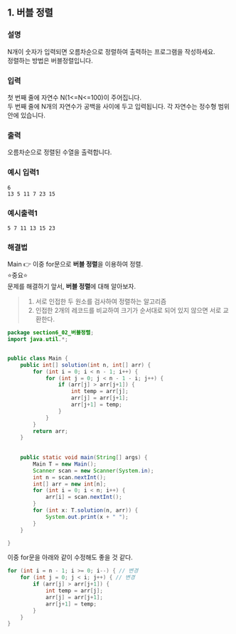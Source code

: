 ## 1. 버블 정렬  
  
### 설명  
N개이 숫자가 입력되면 오름차순으로 정렬하여 출력하는 프로그램을 작성하세요.  
정렬하는 방법은 버블정렬입니다.  
  
### 입력  
첫 번째 줄에 자연수 N(1<=N<=100)이 주어집니다.  
두 번째 줄에 N개의 자연수가 공백을 사이에 두고 입력됩니다. 각 자연수는 정수형 범위 안에 있습니다.  
  
### 출력  
오름차순으로 정렬된 수열을 출력합니다.  
  
### 예시 입력1  
```
6
13 5 11 7 23 15
```  
    
### 예시출력1  

```
5 7 11 13 15 23
```  
  
### 해결법  
Main 👉 이중 for문으로 **버블 정렬**을 이용하여 정렬.  
⭐중요⭐  
문제를 해결하기 앞서, **버블 정렬**에 대해 알아보자.  
  
> 1. 서로 인접한 두 원소를 검사하여 정렬하는 알고리즘  
> 2. 인접한 2개의 레코드를 비교하여 크기가 순서대로 되어 있지 않으면 서로 교환한다.  
  
```java
package section6_02_버블정렬;
import java.util.*;


public class Main {
	public int[] solution(int n, int[] arr) {
		for (int i = 0; i < n - 1; i++) {
			for (int j = 0; j < n - 1 - i; j++) {
				if (arr[j] > arr[j+1]) {
					int temp = arr[j];
					arr[j] = arr[j+1];
					arr[j+1] = temp;
				}
			}
		}
		return arr;
	}
	
	
	public static void main(String[] args) {
		Main T = new Main();
		Scanner scan = new Scanner(System.in);
		int n = scan.nextInt();
		int[] arr = new int[n];
		for (int i = 0; i < n; i++) {
			arr[i] = scan.nextInt();
		}
		for (int x: T.solution(n, arr)) {
			System.out.print(x + " ");
		}
	}

}

```  
이중 for문을 아래와 같이 수정해도 좋을 것 같다.  
  
```java
for (int i = n - 1; i >= 0; i--) { // 변경
	for (int j = 0; j < i; j++) { // 변경
		if (arr[j] > arr[j+1]) {
			int temp = arr[j];
			arr[j] = arr[j+1];
			arr[j+1] = temp;
		}
	}
}
```
